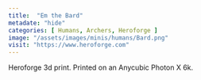 ```yaml
---
title:  "Em the Bard"
metadate: "hide"
categories: [ Humans, Archers, Heroforge ]
image: "/assets/images/minis/humans/Bard.png"
visit: "https://www.heroforge.com"
---
```

Heroforge 3d print. Printed on an Anycubic Photon X 6k.
